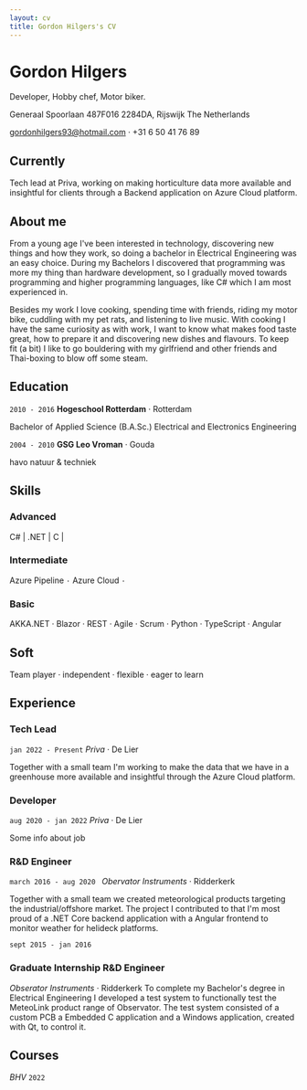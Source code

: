 ```yaml
---
layout: cv
title: Gordon Hilgers's CV
---
```

# Gordon Hilgers
Developer, Hobby chef, Motor biker.

Generaal Spoorlaan 487F016
2284DA, Rijswijk
The Netherlands

<!-- 
![profile pic](https://media.licdn.com/dms/image/C4E03AQF1_4xvN0RQEw/profile-displayphoto-shrink_800_800/0/1601286791799?e=1681948800&v=beta&t=poHmjwE5XM_xJriZ_8dq6cWdLCqk3_N9UYCz_lb3HaE)
-->
<a href="gordonhilgers93@hotmail.com">gordonhilgers93@hotmail.com</a> · +31 6 50 41 76 89


## Currently
Tech lead at Priva, working on making horticulture data more available and insightful for clients through a Backend application on Azure Cloud platform.


## About me

From a young age I've been interested in technology, discovering new things and how they work, so doing a bachelor in Electrical Engineering was an easy choice. During my Bachelors I discovered that programming was more my thing than hardware development, so I gradually moved towards programming and higher programming languages, like C# which I am most experienced in.

Besides my work I love cooking, spending time with friends, riding my motor bike, cuddling with my pet rats, and listening to live music. With cooking I have the same curiosity as with work, I want to know what makes food taste great, how to prepare it and discovering new dishes and flavours. To keep fit (a bit) I like to go bouldering with my girlfriend and other friends and Thai-boxing to blow off some steam. 

## Education

`2010 - 2016`
__Hogeschool Rotterdam__ · Rotterdam

Bachelor of Applied Science (B.A.Sc.) Electrical and Electronics Engineering

`2004 - 2010`
__GSG Leo Vroman__ · Gouda

havo natuur & techniek 

## Skills

### Advanced
C# | .NET | C | 

### Intermediate
Azure Pipeline `·` Azure Cloud `·` 

### Basic
AKKA.NET · Blazor · REST · Agile · Scrum · Python · TypeScript · Angular

## Soft

Team player · independent · flexible · eager to learn 

## Experience

### Tech Lead
`jan 2022 - Present`
*Priva* · De Lier

Together with a small team I'm working to make the data that we have in a greenhouse more available and insightful through the Azure Cloud platform.

### Developer
`aug 2020 - jan 2022`
*Priva* · De Lier

Some info about job

### R&D Engineer
`march 2016 - aug 2020 `
*Obervator Instruments* · Ridderkerk

Together with a small team we created meteorological products targeting the industrial/offshore market. The project I contributed to that I'm most proud of a .NET Core backend application with a Angular frontend to monitor weather for helideck platforms.


`sept 2015 - jan 2016`
### Graduate Internship R&D Engineer  
*Obserator Instruments* · Ridderkerk
To complete my Bachelor's degree in Electrical Engineering I developed a test system to functionally test the MeteoLink product range of Observator. The test system consisted of a custom PCB a Embedded C application and a Windows application, created with Qt, to control it.


## Courses
*BHV* 
`2022`


<!--
Ik zou ergens nog ruimte maken om te noemen dat je verder ook bv. bij koperen kat hebt gewerkt & commissiewerk hebt gedaan. 
Daarmee onderscheid je je misschien wat van de gemiddelde autistische developer :) dat past misschien ook wel in je ## About me
Plus: zet je relevante cursussen ergens neer. Iig BHV en die coaching/tech lead cursus die je gedaan hebt.
En dat je goede beheersing hebt van zowel Nederlandse als Engelse taal. 
-->
<!-- ### Footer

Last updated: May 2013 -->


